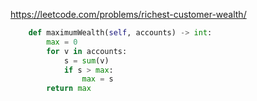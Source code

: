 https://leetcode.com/problems/richest-customer-wealth/

```python
    def maximumWealth(self, accounts) -> int:
        max = 0
        for v in accounts:
            s = sum(v)
            if s > max:
                max = s
        return max

```
